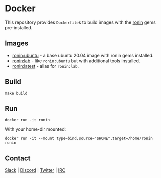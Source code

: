 # Docker

This repository provides `Dockerfile`s to build images with the [ronin] gems
pre-installed.

## Images

* [ronin:ubuntu] - a base ubuntu 20.04 image with ronin gems installed.
* [ronin:lab] - like `ronin:ubuntu` but with additional tools installed.
* [ronin:latest][ronin:lab] - alias for `ronin:lab`.

## Build

```shell
make build
```

## Run

```shell
docker run -it ronin
```

With your home-dir mounted:

```shell
docker run -it --mount type=bind,source="$HOME",target=/home/ronin ronin
```

## Contact

[Slack](https://ronin-rb.slack.com) |
[Discord](https://discord.gg/6WAb3PsVX9) |
[Twitter](https://twitter.com/ronin_rb) |
[IRC](https://ronin-rb.dev/irc/)

[ronin]: https://ronin-rb.dev/

[ronin:ubuntu]: https://github.com/ronin-rb/docker/blob/main/Dockerfile.ubuntu
[ronin:lab]: https://github.com/ronin-rb/docker/blob/main/Dockerfile.lab
